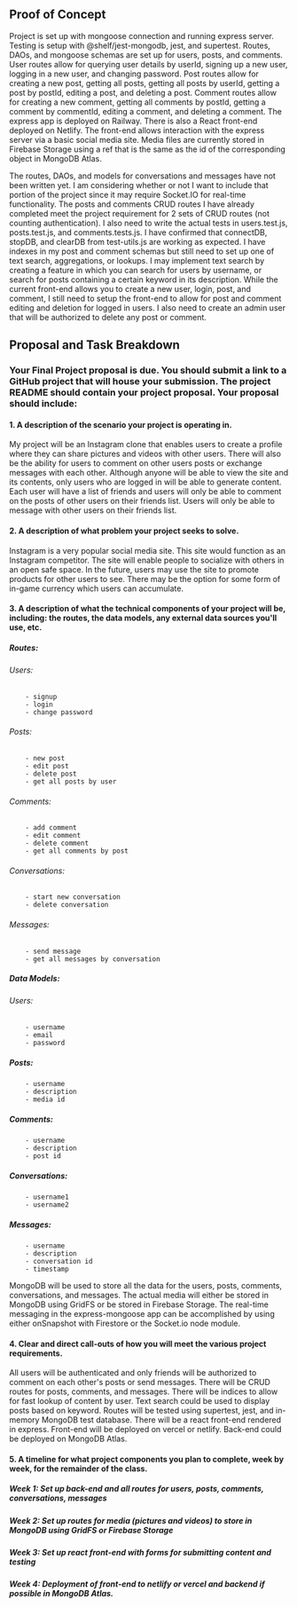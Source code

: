 ## Proof of Concept
Project is set up with mongoose connection and running express server. Testing is setup with @shelf/jest-mongodb, jest, and supertest. Routes, DAOs, and mongoose schemas are set up for users, posts, and comments. User routes allow for querying user details by userId, signing up a new user, logging in a new user, and changing password. Post routes allow for creating a new post, getting all posts, getting all posts by userId, getting a post by postId, editing a post, and deleting a post. Comment routes allow for creating a new comment, getting all comments by postId, getting a comment by commentId, editing a comment, and deleting a comment. The express app is deployed on Railway. There is also a React front-end deployed on Netlify. The front-end allows interaction with the express server via a basic social media site. Media files are currently stored in Firebase Storage using a ref that is the same as the id of the corresponding object in MongoDB Atlas.

The routes, DAOs, and models for conversations and messages have not been written yet. I am considering whether or not I want to include that portion of the project since it may require Socket.IO for real-time functionality. The posts and comments CRUD routes I have already completed meet the project requirement for 2 sets of CRUD routes (not counting authentication). I also need to write the actual tests in users.test.js, posts.test.js, and comments.tests.js. I have confirmed that connectDB, stopDB, and clearDB from test-utils.js are working as expected. I have indexes in my post and comment schemas but still need to set up one of text search, aggregations, or lookups. I may implement text search by creating a feature in which you can search for users by username, or search for posts containing a certain keyword in its description. While the current front-end allows you to create a new user, login, post, and comment, I still need to setup the front-end to allow for post and comment editing and deletion for logged in users. I also need to create an admin user that will be authorized to delete any post or comment.

## Proposal and Task Breakdown
### Your Final Project proposal is due. You should submit a link to a GitHub project that will house your submission. The project README should contain your project proposal. Your proposal should include:

#### 1. A description of the scenario your project is operating in.
My project will be an Instagram clone that enables users to create a profile where they can share pictures and videos with other users. There will also be the ability for users to comment on other users posts or exchange messages with each other. Although anyone will be able to view the site and its contents, only users who are logged in will be able to generate content. Each user will have a list of friends and users will only be able to comment on the posts of other users on their friends list. Users will only be able to message with other users on their friends list.

#### 2. A description of what problem your project seeks to solve.
Instagram is a very popular social media site. This site would function as an Instagram competitor. The site will enable people to socialize with others in an open safe space. In the future, users may use the site to promote products for other users to see. There may be the option for some form of in-game currency which users can accumulate.

#### 3. A description of what the technical components of your project will be, including: the routes, the data models, any external data sources you'll use, etc.
##### Routes:
###### Users:
        - signup
        - login
        - change password
###### Posts:
        - new post
        - edit post
        - delete post
        - get all posts by user
###### Comments:
        - add comment
        - edit comment
        - delete comment
        - get all comments by post
###### Conversations:
        - start new conversation
        - delete conversation
###### Messages:
        - send message
        - get all messages by conversation

##### Data Models:
###### Users:
        - username
        - email
        - password
##### Posts:
        - username
        - description
        - media id
##### Comments:
        - username
        - description
        - post id
##### Conversations:
        - username1
        - username2
##### Messages:
        - username
        - description
        - conversation id
        - timestamp

MongoDB will be used to store all the data for the users, posts, comments, conversations, and messages. The actual media will either be stored in MongoDB using GridFS or be stored in Firebase Storage. The real-time messaging in the express-mongoose app can be accomplished by using either onSnapshot with Firestore or the Socket.io node module.

#### 4. Clear and direct call-outs of how you will meet the various project requirements.
All users will be authenticated and only friends will be authorized to comment on each other's posts or send messages. There will be CRUD routes for posts, comments, and messages. There will be indices to allow for fast lookup of content by user. Text search could be used to display posts based on keyword. Routes will be tested using supertest, jest, and in-memory MongoDB test database. There will be a react front-end rendered in express. Front-end will be deployed on vercel or netlify. Back-end could be deployed on MongoDB Atlas.

#### 5. A timeline for what project components you plan to complete, week by week, for the remainder of the class.
##### Week 1: Set up back-end and all routes for users, posts, comments, conversations, messages
##### Week 2: Set up routes for media (pictures and videos) to store in MongoDB using GridFS or Firebase Storage
##### Week 3: Set up react front-end with forms for submitting content and testing
##### Week 4: Deployment of front-end to netlify or vercel and backend if possible in MongoDB Atlas.
